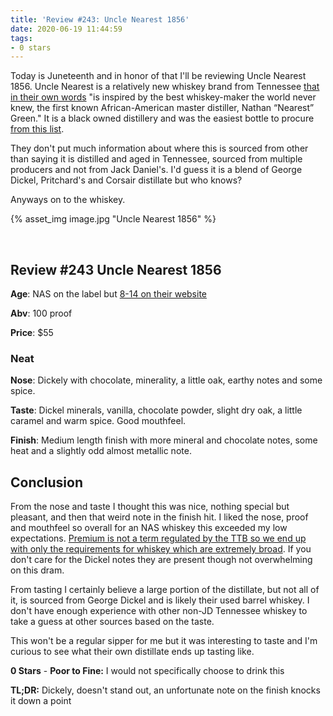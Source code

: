 ```yaml
---
title: 'Review #243: Uncle Nearest 1856'
date: 2020-06-19 11:44:59
tags:
- 0 stars
---
```


Today is Juneteenth and in honor of that I'll be reviewing Uncle Nearest 1856. Uncle Nearest is a relatively new whiskey brand from Tennessee [that in their own words](https://unclenearest.com/#history) "is inspired by the best whiskey-maker the world never knew, the first known African-American master distiller, Nathan “Nearest” Green." It is a black owned distillery and was the easiest bottle to procure [from this list](https://www.whiskyadvocate.com/black-owned-whisky/).

They don't put much information about where this is sourced from other than saying it is distilled and aged in Tennessee, sourced from multiple producers and not from Jack Daniel's. I'd guess it is a blend of George Dickel, Pritchard's and Corsair distillate but who knows?

Anyways on to the whiskey. 

{% asset_img image.jpg "Uncle Nearest 1856" %}

&nbsp;

## Review #243 Uncle Nearest 1856
**Age**: NAS on the label but [8-14 on their website](https://unclenearest.com/premium-aged-whiskey/)

**Abv**: 100 proof

**Price**: $55

### Neat
**Nose**: Dickely with chocolate, minerality, a little oak, earthy notes and some spice.

**Taste**: Dickel minerals, vanilla, chocolate powder, slight dry oak, a little caramel and warm spice. Good mouthfeel.

**Finish**: Medium length finish with more mineral and chocolate notes, some heat and a slightly odd almost metallic note. 

## Conclusion

From the nose and taste I thought this was nice, nothing special but pleasant, and then that weird note in the finish hit. I liked the nose, proof and mouthfeel so overall for an NAS whiskey this exceeded my low expectations. [Premium is not a term regulated by the TTB so we end up with only the requirements for whiskey which are extremely broad](https://www.ttb.gov/images/pdfs/spirits_bam/chapter4.pdf). If you don't care for the Dickel notes they are present though not overwhelming on this dram.

From tasting I certainly believe a large portion of the distillate, but not all of it, is sourced from George Dickel and is likely their used barrel whiskey. I don't have enough experience with other non-JD Tennessee whiskey to take a guess at other sources based on the taste.

This won't be a regular sipper for me but it was interesting to taste and I'm curious to see what their own distillate ends up tasting like.

**0 Stars** - **Poor to Fine:** I would not specifically choose to drink this

**TL;DR:** Dickely, doesn't stand out, an unfortunate note on the finish knocks it down a point

